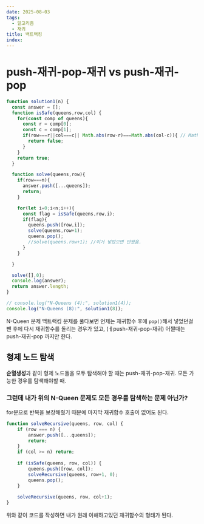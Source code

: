 ```yaml
---
date: 2025-08-03
tags:
  - 알고리즘
  - 재귀
title: 백트랙킹
index:
---
```

# push-재귀-pop-재귀 vs push-재귀-pop
```js
function solution1(n) {
  const answer = [];
  function isSafe(queens,row,col) {
    for(const comp of queens){
      const r = comp[0];
      const c = comp[1];
      if(row===r||col===c|| Math.abs(row-r)===Math.abs(col-c)){ // Math.abs안썼음
        return false;
      }
    }
    return true;
  }

  function solve(queens,row){
    if(row===n){
      answer.push([...queens]); 
      return;
    }

    for(let i=0;i<n;i++){
      const flag = isSafe(queens,row,i);
      if(flag){
        queens.push([row,i]);
        solve(queens,row+1);
        queens.pop();
        //solve(queens.row+1); //이거 넣었으면 안됐음.
      }
    }

  }

  solve([],0);
  console.log(answer);
  return answer.length;
}

// console.log("N-Queens (4):", solution1(4));
console.log("N-Queens (8):", solution1(8));
```
N-Queen 문제
백트랙킹 문제를 풀다보면 언제는 
재귀함수 후에 `pop()`해서 넣었던걸 뺀 후에 다시 재귀함수를 돌리는 경우가 있고, (ㅔpush-재귀-pop-재귀)
어쩔때는 push-재귀-pop 까지만 한다.
## 형제 노드 탐색
**순열생성**과 같이 형제 노드들을 모두 탐색해야 할 때는 push-재귀-pop-재귀.
모든 가능한 경우를 탐색해야할 때.
### 그런데 내가 위의 N-Queen 문제도 모든 경우를 탐색하는 문제 아닌가?
for문으로 반복을 보장해줬기 때문에 마지막 재귀함수 호출이 없어도 된다.
```js
function solveRecursive(queens, row, col) {
    if (row === n) {
        answer.push([...queens]);
        return;
    }
    if (col >= n) return; 
    
    if (isSafe(queens, row, col)) {
        queens.push([row, col]);        
        solveRecursive(queens, row+1, 0); 
        queens.pop();                   
    }
    
    solveRecursive(queens, row, col+1); 
}
```
위와 같이 코드를 작성하면 내가 원래 이해하고있던 재귀함수의 형태가 된다.

